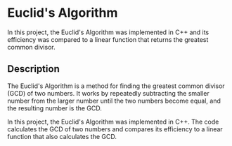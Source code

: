 # Euclid's Algorithm

In this project, the Euclid's Algorithm was implemented in C++ and its efficiency was compared to a linear function that returns the greatest common divisor.

## Description

The Euclid's Algorithm is a method for finding the greatest common divisor (GCD) of two numbers. It works by repeatedly subtracting the smaller number from the larger number until the two numbers become equal, and the resulting number is the GCD.

In this project, the Euclid's Algorithm was implemented in C++. The code calculates the GCD of two numbers and compares its efficiency to a linear function that also calculates the GCD.


